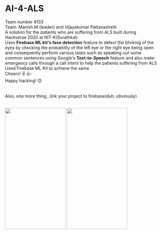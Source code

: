 # AI-4-ALS
Team number #133<br>
Team: Manish.M (leader) and Vijayakumar Pattanashetti<br>
A solution for the patients who are suffering from ALS built during Hackverse 2020 at NIT-K(Surathkal)<br>
Uses <b>Firebase ML kit's face detection</b> feature to detect the blinking of the eyes by checking the probability of the left eye or the right eye being open and consequently perform various tasks such as speaking out some common sentences using Google's <b>Text-to-Speech</b> feature and also make emergency calls through a call intent to help the patients suffering from ALS<br>
Used Firebase ML Kit to achieve the same<br>
Cheers! ✌ 👍<br>
Happy hacking! 😊<br><br>
<br>
Also, one more thing...link your project to firebase(duh..obviously)
<br><br>

<p float="left">
<img src="https://user-images.githubusercontent.com/42434096/73145913-de4cac80-40d5-11ea-831b-6fdd19192c96.jpg"  width="200" height="400">

<img src="https://user-images.githubusercontent.com/42434096/73146000-59ae5e00-40d6-11ea-9bbe-d42d9b2e1fc4.jpg" width="200" height="400">
</p>
